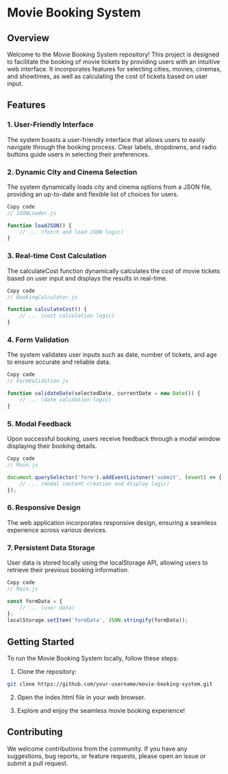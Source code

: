 # Movie Booking System

## Overview
Welcome to the Movie Booking System repository! This project is designed to facilitate the booking of movie tickets by providing users with an intuitive web interface. It incorporates features for selecting cities, movies, cinemas, and showtimes, as well as calculating the cost of tickets based on user input.

## Features

### 1. User-Friendly Interface
The system boasts a user-friendly interface that allows users to easily navigate through the booking process. Clear labels, dropdowns, and radio buttons guide users in selecting their preferences.

### 2. Dynamic City and Cinema Selection
The system dynamically loads city and cinema options from a JSON file, providing an up-to-date and flexible list of choices for users.

```javascript
Copy code
// JSONLoader.js

function loadJSON() {
    // ... (fetch and load JSON logic)
}
```

### 3. Real-time Cost Calculation
The calculateCost function dynamically calculates the cost of movie tickets based on user input and displays the results in real-time.

```javascript
Copy code
// BookingCalculator.js

function calculateCost() {
    // ... (cost calculation logic)
}
```

### 4. Form Validation
The system validates user inputs such as date, number of tickets, and age to ensure accurate and reliable data.

```javascript
Copy code
// FormValidation.js

function validateDate(selectedDate, currentDate = new Date()) {
    // ... (date validation logic)
}
```

### 5. Modal Feedback
Upon successful booking, users receive feedback through a modal window displaying their booking details.

```javascript
Copy code
// Main.js

document.querySelector('form').addEventListener('submit', (event) => {
    // ... (modal content creation and display logic)
});
```
### 6. Responsive Design
The web application incorporates responsive design, ensuring a seamless experience across various devices.

### 7. Persistent Data Storage
User data is stored locally using the localStorage API, allowing users to retrieve their previous booking information.

```javascript
Copy code
// Main.js

const formData = {
    // ... (user data)
};
localStorage.setItem('formData', JSON.stringify(formData));
```

## Getting Started
To run the Movie Booking System locally, follow these steps:

1. Clone the repository:

```bash
git clone https://github.com/your-username/movie-booking-system.git
```
2. Open the index.html file in your web browser.

3. Explore and enjoy the seamless movie booking experience!

## Contributing
We welcome contributions from the community. If you have any suggestions, bug reports, or feature requests, please open an issue or submit a pull request.
